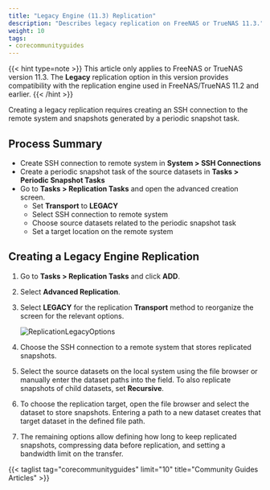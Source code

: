 ```yaml
---
title: "Legacy Engine (11.3) Replication"
description: "Describes legacy replication on FreeNAS or TrueNAS 11.3."
weight: 10
tags:
- corecommunityguides
---
```


{{< hint type=note >}}
This article only applies to FreeNAS or TrueNAS version 11.3.
The **Legacy** replication option in this version provides compatibility with the replication engine used in FreeNAS/TrueNAS 11.2 and earlier.
{{< /hint >}}

Creating a legacy replication requires creating an SSH connection to the remote system and snapshots generated by a periodic snapshot task.

## Process Summary

* Create SSH connection to remote system in **System > SSH Connections**
* Create a periodic snapshot task of the source datasets in **Tasks > Periodic Snapshot Tasks**
* Go to **Tasks > Replication Tasks** and open the advanced creation screen.
  * Set **Transport** to **LEGACY**
  * Select SSH connection to remote system
  * Choose source datasets related to the periodic snapshot task
  * Set a target location on the remote system

## Creating a Legacy Engine Replication

1. Go to **Tasks > Replication Tasks** and click **ADD**.
2. Select **Advanced Replication**.
3. Select **LEGACY** for the replication **Transport** method to reorganize the screen for the relevant options.
   
   ![ReplicationLegacyOptions](/images/CORE/11.3/TasksReplicationLegacy.png "Legacy Replication Options")
   
4. Choose the SSH connection to a remote system that stores replicated snapshots.
5. Select the source datasets on the local system using the file browser or manually enter the dataset paths into the field.
   To also replicate snapshots of child datasets, set **Recursive**.
6. To choose the replication target, open the file browser and select the dataset to store snapshots.
   Entering a path to a new dataset creates that target dataset in the defined file path.
7. The remaining options allow defining how long to keep replicated snapshots, compressing data before replication, and setting a bandwidth limit on the transfer.

{{< taglist tag="corecommunityguides" limit="10" title="Community Guides Articles" >}}
